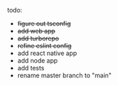 todo:

- ~~figure out tsconfig~~
- ~~add web app~~
- ~~add turborepo~~
- ~~refine eslint config~~
- add react native app
- add node app
- add tests
- rename master branch to "main"
